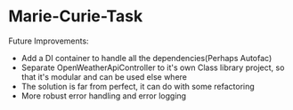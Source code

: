 # Marie-Curie-Task

Future Improvements:

- Add a DI container to handle all the dependencies(Perhaps Autofac)
- Separate OpenWeatherApiController to it's own Class library project, so that it's modular and can be used else where
- The solution is far from perfect, it can do with some refactoring 
- More robust error handling and error logging 
